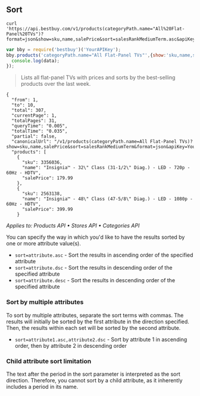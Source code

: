 ## Sort

```shell
curl 'https://api.bestbuy.com/v1/products(categoryPath.name="All%20Flat-Panel%20TVs")?format=json&show=sku,name,salePrice&sort=salesRankMediumTerm.asc&apiKey=YourAPIKey'
```

```javascript
var bby = require('bestbuy')('YourAPIKey');
bby.products('categoryPath.name="All Flat-Panel TVs"',{show:'sku,name,salePrice',sort:'salesRankMediumTerm.asc'}).then(function(data){
  console.log(data);
});
```

> Lists all flat-panel TVs with prices and sorts by the best-selling products over the last week.

```json-doc
{
  "from": 1,
  "to": 10,
  "total": 307,
  "currentPage": 1,
  "totalPages": 31,
  "queryTime": "0.005",
  "totalTime": "0.035",
  "partial": false,
  "canonicalUrl": "/v1/products(categoryPath.name=All Flat-Panel TVs)?show=sku,name,salePrice&sort=salesRankMediumTerm&format=json&apiKey=YourAPIKey",
  "products": [
    {
      "sku": 3356036,
      "name": "Insignia™ - 32\" Class (31-1/2\" Diag.) - LED - 720p - 60Hz - HDTV",
      "salePrice": 179.99
    },
    {
      "sku": 2563138,
      "name": "Insignia™ - 48\" Class (47-5/8\" Diag.) - LED - 1080p - 60Hz - HDTV",
      "salePrice": 399.99
    }
```

*Applies to: Products API &#8226; Stores API &#8226; Categories API*

You can specify the way in which you'd like to have the results sorted by one or more attribute value(s).

+ `sort=attribute.asc` - Sort the results in ascending order of the specified attribute
+ `sort=attribute.dsc` - Sort the results in descending order of the specified attribute
+ `sort=attribute.desc` - Sort the results in descending order of the specified attribute

### Sort by multiple attributes

To sort by multiple attributes, separate the sort terms with commas. The results will initially be sorted by the first attribute in the direction specified. Then, the results within each set will be sorted by the second attribute.

+ `sort=attribute1.asc,attribute2.dsc` - Sort by attribute 1 in ascending order, then by attribute 2 in descending order

### Child attribute sort limitation

The text after the period in the sort parameter is interpreted as the sort direction. Therefore, you cannot sort by a child attribute, as it inherently includes a period in its name.
